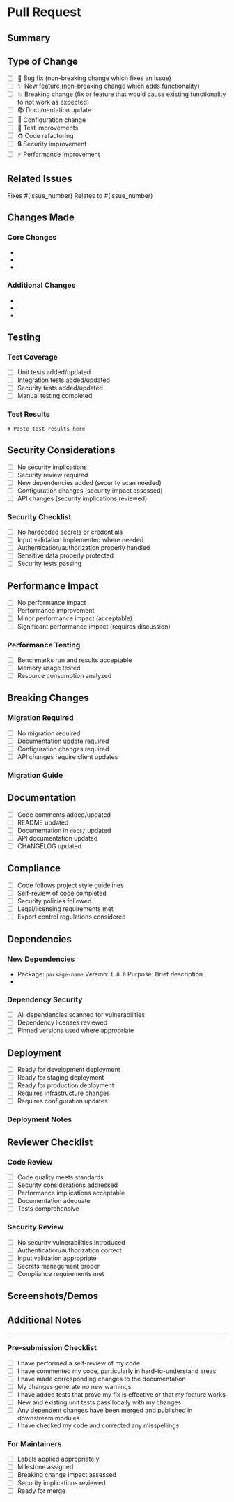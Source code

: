 # Pull Request

## Summary

<!-- Provide a brief summary of the changes in this PR -->

## Type of Change

<!-- Check all that apply -->

- [ ] 🐛 Bug fix (non-breaking change which fixes an issue)
- [ ] ✨ New feature (non-breaking change which adds functionality)
- [ ] 💥 Breaking change (fix or feature that would cause existing functionality to not work as expected)
- [ ] 📚 Documentation update
- [ ] 🔧 Configuration change
- [ ] 🧪 Test improvements
- [ ] ♻️ Code refactoring
- [ ] 🔒 Security improvement
- [ ] ⚡ Performance improvement

## Related Issues

<!-- Link to related issues -->
Fixes #(issue_number)
Relates to #(issue_number)

## Changes Made

<!-- Describe the changes made in this PR -->

### Core Changes
- 
- 
- 

### Additional Changes
- 
- 
- 

## Testing

<!-- Describe the testing performed -->

### Test Coverage
- [ ] Unit tests added/updated
- [ ] Integration tests added/updated
- [ ] Security tests added/updated
- [ ] Manual testing completed

### Test Results
```
# Paste test results here
```

## Security Considerations

<!-- Check all that apply -->

- [ ] No security implications
- [ ] Security review required
- [ ] New dependencies added (security scan needed)
- [ ] Configuration changes (security impact assessed)
- [ ] API changes (security implications reviewed)

### Security Checklist
- [ ] No hardcoded secrets or credentials
- [ ] Input validation implemented where needed
- [ ] Authentication/authorization properly handled
- [ ] Sensitive data properly protected
- [ ] Security tests passing

## Performance Impact

<!-- Check one -->

- [ ] No performance impact
- [ ] Performance improvement
- [ ] Minor performance impact (acceptable)
- [ ] Significant performance impact (requires discussion)

### Performance Testing
- [ ] Benchmarks run and results acceptable
- [ ] Memory usage tested
- [ ] Resource consumption analyzed

## Breaking Changes

<!-- If this is a breaking change, describe the impact and migration path -->

### Migration Required
- [ ] No migration required
- [ ] Documentation update required
- [ ] Configuration changes required
- [ ] API changes require client updates

### Migration Guide
<!-- Provide migration instructions if applicable -->

## Documentation

<!-- Check all that apply -->

- [ ] Code comments added/updated
- [ ] README updated
- [ ] Documentation in `docs/` updated
- [ ] API documentation updated
- [ ] CHANGELOG updated

## Compliance

<!-- Check all that apply -->

- [ ] Code follows project style guidelines
- [ ] Self-review of code completed
- [ ] Security policies followed
- [ ] Legal/licensing requirements met
- [ ] Export control regulations considered

## Dependencies

<!-- List any new dependencies -->

### New Dependencies
- Package: `package-name` Version: `1.0.0` Purpose: Brief description
- 

### Dependency Security
- [ ] All dependencies scanned for vulnerabilities
- [ ] Dependency licenses reviewed
- [ ] Pinned versions used where appropriate

## Deployment

<!-- Check deployment readiness -->

- [ ] Ready for development deployment
- [ ] Ready for staging deployment
- [ ] Ready for production deployment
- [ ] Requires infrastructure changes
- [ ] Requires configuration updates

### Deployment Notes
<!-- Any special deployment considerations -->

## Reviewer Checklist

<!-- For reviewers -->

### Code Review
- [ ] Code quality meets standards
- [ ] Security considerations addressed
- [ ] Performance implications acceptable
- [ ] Documentation adequate
- [ ] Tests comprehensive

### Security Review
- [ ] No security vulnerabilities introduced
- [ ] Authentication/authorization correct
- [ ] Input validation appropriate
- [ ] Secrets management proper
- [ ] Compliance requirements met

## Screenshots/Demos

<!-- If applicable, add screenshots or demo links -->

## Additional Notes

<!-- Any additional information for reviewers -->

---

### Pre-submission Checklist

- [ ] I have performed a self-review of my code
- [ ] I have commented my code, particularly in hard-to-understand areas
- [ ] I have made corresponding changes to the documentation
- [ ] My changes generate no new warnings
- [ ] I have added tests that prove my fix is effective or that my feature works
- [ ] New and existing unit tests pass locally with my changes
- [ ] Any dependent changes have been merged and published in downstream modules
- [ ] I have checked my code and corrected any misspellings

### For Maintainers

- [ ] Labels applied appropriately
- [ ] Milestone assigned
- [ ] Breaking change impact assessed
- [ ] Security implications reviewed
- [ ] Ready for merge